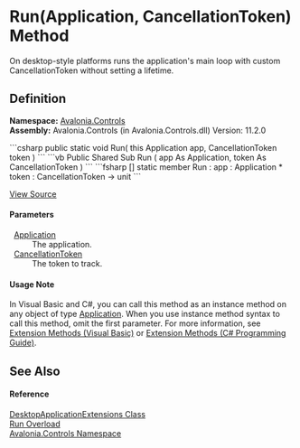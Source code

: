 # Run(Application, CancellationToken) Method


On desktop-style platforms runs the application's main loop with custom CancellationToken without setting a lifetime.



## Definition
**Namespace:** <a href="N_Avalonia_Controls">Avalonia.Controls</a>  
**Assembly:** Avalonia.Controls (in Avalonia.Controls.dll) Version: 11.2.0

<Tabs groupId="api-code-preview">
<TabItem value="csharp" label="C#">
```csharp
public static void Run(
	this Application app,
	CancellationToken token
)
```
</TabItem>
<TabItem value="vb" label="VB">
```vb
<ExtensionAttribute>
Public Shared Sub Run ( 
	app As Application,
	token As CancellationToken
)
```
</TabItem>
<TabItem value="fsharp" label="F#">
```fsharp
[<ExtensionAttribute>]
static member Run : 
        app : Application * 
        token : CancellationToken -> unit 
```
</TabItem>
</Tabs>



<a href="https://github.com/AvaloniaUI/Avalonia/tree/master/src/Avalonia.Controls/DesktopApplicationExtensions.cs#L53" title="View the source code">View Source</a>



#### Parameters
<dl><dt>  <a href="T_Avalonia_Application">Application</a></dt><dd>The application.</dd><dt>  <a href="https://learn.microsoft.com/dotnet/api/system.threading.cancellationtoken" target="_blank" rel="noopener noreferrer">CancellationToken</a></dt><dd>The token to track.</dd></dl>

#### Usage Note
In Visual Basic and C#, you can call this method as an instance method on any object of type <a href="T_Avalonia_Application">Application</a>. When you use instance method syntax to call this method, omit the first parameter. For more information, see <a href="https://docs.microsoft.com/dotnet/visual-basic/programming-guide/language-features/procedures/extension-methods" target="_blank" rel="noopener noreferrer">Extension Methods (Visual Basic)</a> or <a href="https://docs.microsoft.com/dotnet/csharp/programming-guide/classes-and-structs/extension-methods" target="_blank" rel="noopener noreferrer">Extension Methods (C# Programming Guide)</a>.

## See Also


#### Reference
<a href="T_Avalonia_Controls_DesktopApplicationExtensions">DesktopApplicationExtensions Class</a>  
<a href="Overload_Avalonia_Controls_DesktopApplicationExtensions_Run">Run Overload</a>  
<a href="N_Avalonia_Controls">Avalonia.Controls Namespace</a>  
